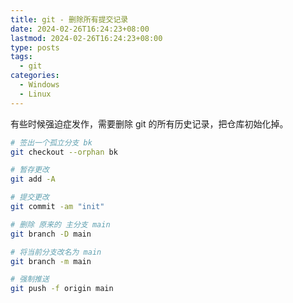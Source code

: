 ```yaml
---
title: git - 删除所有提交记录
date: 2024-02-26T16:24:23+08:00
lastmod: 2024-02-26T16:24:23+08:00
type: posts
tags:
  - git
categories:
  - Windows
  - Linux
---
```


有些时候强迫症发作，需要删除 git 的所有历史记录，把仓库初始化掉。

```bash
# 签出一个孤立分支 bk
git checkout --orphan bk

# 暂存更改
git add -A

# 提交更改
git commit -am "init"

# 删除 原来的 主分支 main
git branch -D main

# 将当前分支改名为 main
git branch -m main

# 强制推送
git push -f origin main
```
